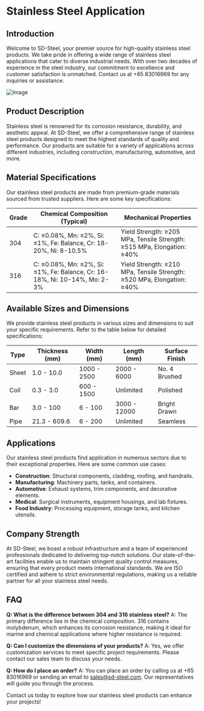 # Stainless Steel Application

## Introduction
Welcome to SD-Steel, your premier source for high-quality stainless steel products. We take pride in offering a wide range of stainless steel applications that cater to diverse industrial needs. With over two decades of experience in the steel industry, our commitment to excellence and customer satisfaction is unmatched. Contact us at +65 83016969 for any inquiries or assistance.

![Image](https://github.com/user-attachments/assets/2567258e-e124-4816-932d-1809bd27ef0b)

## Product Description
Stainless steel is renowned for its corrosion resistance, durability, and aesthetic appeal. At SD-Steel, we offer a comprehensive range of stainless steel products designed to meet the highest standards of quality and performance. Our products are suitable for a variety of applications across different industries, including construction, manufacturing, automotive, and more.

## Material Specifications
Our stainless steel products are made from premium-grade materials sourced from trusted suppliers. Here are some key specifications:

| Grade | Chemical Composition (Typical) | Mechanical Properties |
|-------|--------------------------------|------------------------|
| 304   | C: ≤0.08%, Mn: ≤2%, Si: ≤1%, Fe: Balance, Cr: 18-20%, Ni: 8-10.5% | Yield Strength: ≥205 MPa, Tensile Strength: ≥515 MPa, Elongation: ≥40% |
| 316   | C: ≤0.08%, Mn: ≤2%, Si: ≤1%, Fe: Balance, Cr: 16-18%, Ni: 10-14%, Mo: 2-3% | Yield Strength: ≥210 MPa, Tensile Strength: ≥520 MPa, Elongation: ≥40% |

## Available Sizes and Dimensions
We provide stainless steel products in various sizes and dimensions to suit your specific requirements. Refer to the table below for detailed specifications:

| Type                | Thickness (mm) | Width (mm) | Length (mm) | Surface Finish |
|---------------------|----------------|------------|-------------|----------------|
| Sheet               | 1.0 - 10.0     | 1000 - 2500| 2000 - 6000 | No. 4 Brushed  |
| Coil                | 0.3 - 3.0      | 600 - 1500 | Unlimited   | Polished       |
| Bar                 | 3.0 - 100      | 6 - 100    | 3000 - 12000| Bright Drawn   |
| Pipe                | 21.3 - 609.6   | 6 - 200    | Unlimited   | Seamless       |

## Applications
Our stainless steel products find application in numerous sectors due to their exceptional properties. Here are some common use cases:

- **Construction**: Structural components, cladding, roofing, and handrails.
- **Manufacturing**: Machinery parts, tanks, and containers.
- **Automotive**: Exhaust systems, trim components, and decorative elements.
- **Medical**: Surgical instruments, equipment housings, and lab fixtures.
- **Food Industry**: Processing equipment, storage tanks, and kitchen utensils.

## Company Strength
At SD-Steel, we boast a robust infrastructure and a team of experienced professionals dedicated to delivering top-notch solutions. Our state-of-the-art facilities enable us to maintain stringent quality control measures, ensuring that every product meets international standards. We are ISO certified and adhere to strict environmental regulations, making us a reliable partner for all your stainless steel needs.

## FAQ
**Q: What is the difference between 304 and 316 stainless steel?**
A: The primary difference lies in the chemical composition. 316 contains molybdenum, which enhances its corrosion resistance, making it ideal for marine and chemical applications where higher resistance is required.

**Q: Can I customize the dimensions of your products?**
A: Yes, we offer customization services to meet specific project requirements. Please contact our sales team to discuss your needs.

**Q: How do I place an order?**
A: You can place an order by calling us at +65 83016969 or sending an email to sales@sd-steel.com. Our representatives will guide you through the process.

Contact us today to explore how our stainless steel products can enhance your projects!